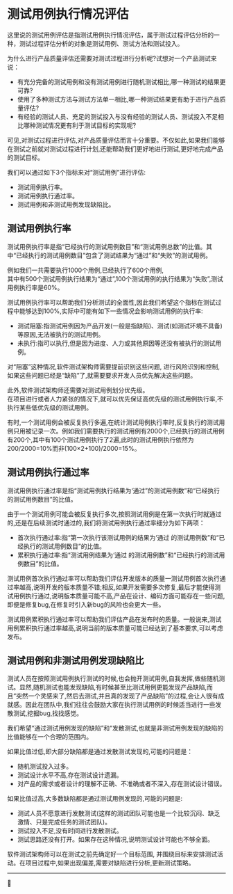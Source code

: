 # 测试用例执行情况评估

这里说的测试用例评估是指测试用例执行情况评估，属于测试过程评估分析的一种，测试过程评估分析的对象是测试用例、测试方法和测试投入。

为什么进行产品质量评估还需要对测试过程进行分析呢?试想对一个产品测试来说：</br>
- 有充分完备的测试用例和没有测试用例进行随机测试相比,哪一种测试的结果更可靠?</br>
- 使用了多种测试方法与测试方法单一相比,哪一种测试结果更有助于进行产品质量评估?</br>
- 有经验的测试人员、充足的测试投入与没有经验的测试人员、测试投入不足相比哪种测试情况更有利于测试目标的实现呢?</br>

可见,对测试过程进行评估,对产品质量评估而言十分重要。不仅如此,如果我们能够在测试之前就对测试过程进行计划,还能帮助我们更好地进行测试,更好地完成产品的测试目标。

我们可以通过如下3个指标来对“测试用例”进行评估:</br>
- 测试用例执行率。</br>
- 测试用例执行通过率。</br>
- 测试用例和非测试用例发现缺陷比。</br>

## 测试用例执行率

测试用例执行率是指“已经执行的测试用例数目”和“测试用例总数”的比值。其中“已经执行的测试用例数目”包含了测试结果为“通过”和“失败”的测试用例。

例如我们一共需要执行1000个用例,已经执行了600个用例,</br>
其中有500个测试用例执行结果为“通过”,100个测试用例的执行结果为“失败”,测试用例执行率是60%。

测试用例执行率可以帮助我们分析测试的全面性,因此我们希望这个指标在测试过程中能够达到100%,实际中可能有如下一些情况会影响测试用例的执行率:</br>
- 测试阻塞:指测试用例因为产品开发(一般是指缺陷)、测试(如测试环境不具备)等原因,无法被执行的测试用例。</br>
- 未执行:指可以执行,但是因为进度、人力或其他原因等还没有被执行的测试用例。</br>

对“阻塞”这种情况,软件测试架构师需要提前识别这些问题, 进行风险识别和控制,如果这些问题已经是“缺陷”了,就需要要求开发人员优先解决这些问题。

此外,软件测试架构师还需要对测试用例划分优先级。</br>
在项目进行或者人力紧张的情况下,就可以优先保证高优先级的测试用例执行率,不执行某些低优先级的测试用例。</br>

有时,一个测试用例会被反复执行多遍,在统计测试用例执行率时,反复执行的测试用例只用被记录一次。例如我们需要执行的测试用例有2000个,已经执行的测试用例有200个,其中有100个测试用例执行了2遍,此时的测试用例执行依然为200/2000=10%而非(100×2+100)/2000=15%。

## 测试用例执行通过率

测试用例执行通过率是指“测试用例执行结果为‘通过”的测试用例数”和“已经执行的测试用例数目”的比值。

由于一个测试用例可能会被反复执行多次,按照测试用例是在第一次执行时就通过的,还是在后续测试时通过的,我们将测试用例执行通过率细分为如下两项：</br>
- 首次执行通过率:指“第一次执行该测试用例的结果为‘通过 的测试用例数”和“已经执行的测试用例数目”的比值。</br>
- 累积执行通过率:指“测试用例结果为‘通过 的测试用例数”和“已经执行的测试用例数目”的比值。</br>

测试用例首次执行通过率可以帮助我们评估开发版本的质量一测试用例首次执行通过率越高,说明开发的版本质量不错;相反,如果开发需要多次修复,最后才能使得测试用例执行通过,说明版本质量可能不高,产品在设计、编码方面可能存在一些问题,即便是修复bug,在修复时引入新bug的风险也会更大一些。

测试用例累积执行通过率可以帮助我们评估产品在发布时的质量。一般说来,测试用例累积执行通过率越高,说明当前的版本质量可能已经达到了基本要求,可以考虑发布。

## 测试用例和非测试用例发现缺陷比

测试人员在按照测试用例执行测试的时候,也会抛开测试用例,自我发挥,做些随机测试。显然,随机测试也能发现缺陷,有时候甚至比测试用例更能发现产品缺陷,而且“突然一个灵感来了,然后去测试,并且真的发现了产品缺陷”的过程,会让人很有成就感。因此在团队中,我们往往会鼓励大家在执行测试用例的时候适当进行一些发散测试,挖掘bug,找找感觉。

我们希望“通过测试用例发现的缺陷”和“发散测试,也就是非测试用例发现的缺陷的比值能够在一个合理的范围内。

如果比值过低,即大部分缺陷都是通过发散测试发现的,可能的问题是：</br>
- 随机测试投入过多。</br>
- 测试设计水平不高,存在测试设计遗漏。</br>
- 对产品的需求或者设计的理解不正确、不准确或者不深入,存在测试设计错误。</br>

如果比值过高,大多数缺陷都是通过测试用例发现的,可能的问题是:</br>
- 测试人员不愿意进行发散测试(这样的测试团队可能也是一个比较沉闷、缺乏激情、只是完成任务的测试团队)。</br>
- 测试投入不足,没有时间进行发散测试。</br>
- 测试思路还没有打开。如果存在这种情况,说明测试设计可能也不够全面。</br>

软件测试架构师可以在测试之前先确定好一个目标范围, 并围绕目标来安排测试活动。在项目过程中,如果出现偏差,需要对缺陷进行分析,更新测试策略。

* * *
:bug: 
